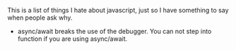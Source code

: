 This is a list of things I hate about javascript, just so I have something to
say when people ask why.

* async/await breaks the use of the debugger. You can not step into function if
  you are using async/await.
